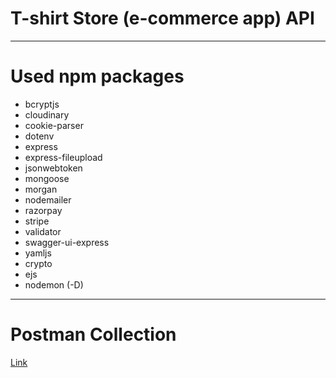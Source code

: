 # T-shirt Store (e-commerce app) API

---

# Used npm packages

- bcryptjs
- cloudinary
- cookie-parser
- dotenv
- express
- express-fileupload
- jsonwebtoken
- mongoose
- morgan
- nodemailer
- razorpay
- stripe
- validator
- swagger-ui-express
- yamljs
- crypto
- ejs
- nodemon (-D)

---

# Postman Collection

[Link](https://www.getpostman.com/collections/a619fcf25776e09cae95)

